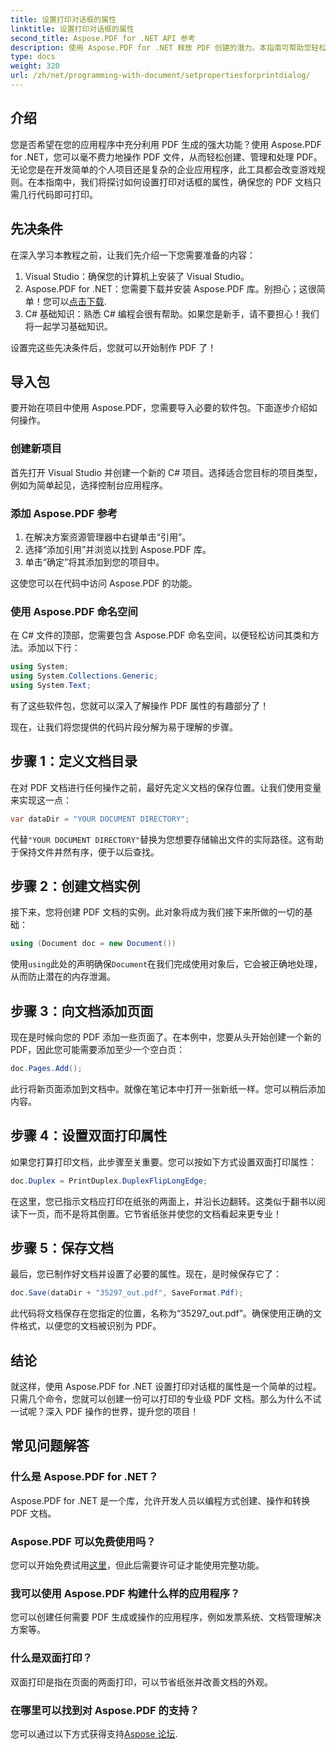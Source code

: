 ```yaml
---
title: 设置打印对话框的属性
linktitle: 设置打印对话框的属性
second_title: Aspose.PDF for .NET API 参考
description: 使用 Aspose.PDF for .NET 释放 PDF 创建的潜力。本指南可帮助您轻松设置打印属性。
type: docs
weight: 320
url: /zh/net/programming-with-document/setpropertiesforprintdialog/
---
```

## 介绍

您是否希望在您的应用程序中充分利用 PDF 生成的强大功能？使用 Aspose.PDF for .NET，您可以毫不费力地操作 PDF 文件，从而轻松创建、管理和处理 PDF。无论您是在开发简单的个人项目还是复杂的企业应用程序，此工具都会改变游戏规则。在本指南中，我们将探讨如何设置打印对话框的属性，确保您的 PDF 文档只需几行代码即可打印。

## 先决条件

在深入学习本教程之前，让我们先介绍一下您需要准备的内容：

1. Visual Studio：确保您的计算机上安装了 Visual Studio。
2.  Aspose.PDF for .NET：您需要下载并安装 Aspose.PDF 库。别担心；这很简单！您可以[点击下载](https://releases.aspose.com/pdf/net/).
3. C# 基础知识：熟悉 C# 编程会很有帮助。如果您是新手，请不要担心！我们将一起学习基础知识。 

设置完这些先决条件后，您就可以开始制作 PDF 了！

## 导入包

要开始在项目中使用 Aspose.PDF，您需要导入必要的软件包。下面逐步介绍如何操作。

### 创建新项目

首先打开 Visual Studio 并创建一个新的 C# 项目。选择适合您目标的项目类型，例如为简单起见，选择控制台应用程序。

### 添加 Aspose.PDF 参考

1. 在解决方案资源管理器中右键单击“引用”。
2. 选择“添加引用”并浏览以找到 Aspose.PDF 库。
3. 单击“确定”将其添加到您的项目中。

这使您可以在代码中访问 Aspose.PDF 的功能。

### 使用 Aspose.PDF 命名空间

在 C# 文件的顶部，您需要包含 Aspose.PDF 命名空间，以便轻松访问其类和方法。添加以下行：

```csharp
using System;
using System.Collections.Generic;
using System.Text;
```

有了这些软件包，您就可以深入了解操作 PDF 属性的有趣部分了！

现在，让我们将您提供的代码片段分解为易于理解的步骤。

## 步骤 1：定义文档目录

在对 PDF 文档进行任何操作之前，最好先定义文档的保存位置。让我们使用变量来实现这一点：

```csharp
var dataDir = "YOUR DOCUMENT DIRECTORY";
```
代替`"YOUR DOCUMENT DIRECTORY"`替换为您想要存储输出文件的实际路径。这有助于保持文件井然有序，便于以后查找。

## 步骤 2：创建文档实例

接下来，您将创建 PDF 文档的实例。此对象将成为我们接下来所做的一切的基础：

```csharp
using (Document doc = new Document())
```

使用`using`此处的声明确保`Document`在我们完成使用对象后，它会被正确地处理，从而防止潜在的内存泄漏。

## 步骤 3：向文档添加页面

现在是时候向您的 PDF 添加一些页面了。在本例中，您要从头开始创建一个新的 PDF，因此您可能需要添加至少一个空白页：

```csharp
doc.Pages.Add();
```

此行将新页面添加到文档中。就像在笔记本中打开一张新纸一样。您可以稍后添加内容。

## 步骤 4：设置双面打印属性

如果您打算打印文档，此步骤至关重要。您可以按如下方式设置双面打印属性：

```csharp
doc.Duplex = PrintDuplex.DuplexFlipLongEdge;
```

在这里，您已指示文档应打印在纸张的两面上，并沿长边翻转。这类似于翻书以阅读下一页，而不是将其倒置。它节省纸张并使您的文档看起来更专业！

## 步骤 5：保存文档

最后，您已制作好文档并设置了必要的属性。现在，是时候保存它了：

```csharp
doc.Save(dataDir + "35297_out.pdf", SaveFormat.Pdf);
```

此代码将文档保存在您指定的位置，名称为“35297_out.pdf”。确保使用正确的文件格式，以便您的文档被识别为 PDF。

## 结论

就这样，使用 Aspose.PDF for .NET 设置打印对话框的属性是一个简单的过程。只需几个命令，您就可以创建一份可以打印的专业级 PDF 文档。那么为什么不试一试呢？深入 PDF 操作的世界，提升您的项目！

## 常见问题解答

### 什么是 Aspose.PDF for .NET？
Aspose.PDF for .NET 是一个库，允许开发人员以编程方式创建、操作和转换 PDF 文档。

### Aspose.PDF 可以免费使用吗？
您可以开始免费试用[这里](https://releases.aspose.com/)，但此后需要许可证才能使用完整功能。

### 我可以使用 Aspose.PDF 构建什么样的应用程序？
您可以创建任何需要 PDF 生成或操作的应用程序，例如发票系统、文档管理解决方案等。

### 什么是双面打印？
双面打印是指在页面的两面打印，可以节省纸张并改善文档的外观。

### 在哪里可以找到对 Aspose.PDF 的支持？
您可以通过以下方式获得支持[Aspose 论坛](https://forum.aspose.com/c/pdf/10).